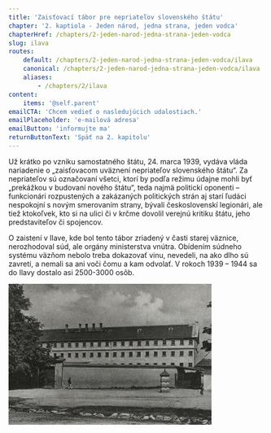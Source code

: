 ```yaml
---
title: 'Zaisťovací tábor pre nepriateľov slovenského štátu'
chapter: '2. kaptiola - Jeden národ, jedna strana, jeden vodca'
chapterHref: /chapters/2-jeden-narod-jedna-strana-jeden-vodca
slug: ilava
routes:
    default: /chapters/2-jeden-narod-jedna-strana-jeden-vodca/ilava
    canonical: /chapters/2-jeden-narod-jedna-strana-jeden-vodca/ilava
    aliases:
        - /chapters/2/ilava
content:
    items: '@self.parent'
emailCTA: 'Chcem vedieť o nasledujúcich udalostiach.'
emailPlaceholder: 'e-mailová adresa'
emailButton: 'informujte ma'
returnButtonText: 'Späť na 2. kapitolu'
---
```


<span class="drop-cap">U</span>ž krátko po vzniku samostatného štátu, 24. marca 1939, vydáva vláda nariadenie o „zaisťovacom uväznení nepriateľov slovenského štátu“. Za nepriateľov sú označovaní všetci, ktorí by podľa režimu údajne mohli byť „prekážkou v budovaní nového štátu“, teda najmä politickí oponenti – funkcionári rozpustených a zakázaných politických strán aj starí ľudáci nespokojní s novým smerovaním strany, bývalí československí legionári, ale tiež ktokoľvek, kto si na ulici či v krčme dovolil verejnú kritiku štátu, jeho predstaviteľov či spojencov. 

O zaistení v Ilave, kde bol tento tábor zriadený v časti starej väznice, nerozhodoval súd, ale orgány ministerstva vnútra. Obídením súdneho systému väzňom nebolo treba dokazovať vinu, nevedeli, na ako dlho sú zavretí, a nemali sa ani voči čomu a kam odvolať. V rokoch 1939 – 1944 sa do Ilavy dostalo asi 2500-3000 osôb. 

![Zaisťovací tábor pre nepriateľov slovenského štátu v Ilave](Ilava_ZVJS.jpg)